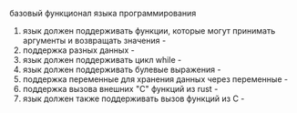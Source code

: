 базовый функционал языка программирования 
1. язык должен поддерживать функции, которые могут принимать аргументы и возвращать  значения -
2. поддержка разных данных -
3.  язык должен поддерживать цикл while  -
4. язык должен поддерживать булевые выражения -
5.  поддержка переменные для хранения данных через переменные - 
6. поддержка вызова внешних "C" функций из rust  -
7. язык должен также поддерживать вызов функций из C -